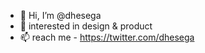 - 👋 Hi, I’m @dhesega
- 👀 interested in design & product
- 📫 reach me - https://twitter.com/dhesega

<!---
dhesega/dhesega is a ✨ special ✨ repository because its `README.md` (this file) appears on your GitHub profile.
You can click the Preview link to take a look at your changes.
--->
